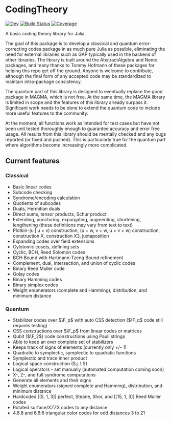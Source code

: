 # CodingTheory

[![Dev](https://img.shields.io/badge/docs-dev-blue.svg)](https://esabo.github.io/CodingTheory/dev/)
[![Build Status](https://github.com/esabo/CodingTheory/actions/workflows/Tests.yml/badge.svg?branch=master)](https://github.com/esabo/CodingTheory/actions/workflows/Tests.yml?query=branch%3Amaster)
[![Coverage](https://codecov.io/gh/esabo/CodingTheory/branch/master/graph/badge.svg)](https://codecov.io/gh/esabo/CodingTheory)

A basic coding theory library for Julia.

The goal of this package is to develop a classical and quantum error-correcting codes package in as much pure Julia as possible, eliminating the need for external libraries such as GAP typically used in the backend of other libraries. The library is built around the AbstractAlgebra and Nemo packages, and many thanks to Tommy Hofmann of these packages for helping this repo get off the ground. Anyone is welcome to contribute, although the final form of any accepted code may be standardized to maintain intra-package consistency.

The quantum part of this library is designed to eventually replace the good package in MAGMA, which is not free. At the same time, the MAGMA library is limited in scope and the features of this library already surpass it. Significant work needs to be done to extend the quantum code to include more useful features to the community.

At the moment, all functions work as intended for test cases but have not been unit tested thoroughly enough to guarantee accuracy and error free usage. All results from this library should be mentally checked and any bugs reported (or fixed and pushed). This is particularly true for the quantum part where algorithms become increasingly more complicated.

## Current features
### Classical
- Basic linear codes
- Subcode checking
- Syndrome/encoding calculation
- Quotients of subcodes
- Duals, Hermitian duals
- Direct sums, tensor products, Schur product
- Extending, puncturing, expurgating, augmenting, shortening, lengthening (these definitions may vary from text to text)
- Plotkin-(u | u + v) construction, (u + w, v + w, u + v + w) construction, construction X, construction X3, juxtaposition
- Expanding codes over field extensions
- Cylotomic cosets, defining sets
- Cyclic, BCH, Reed Solomon codes
- BCH Bound with Hartmann-Tzeng Bound refinement
- Complement, dual, intersection, and union of cyclic codes
- Binary Reed Muller code
- Golay codes
- Binary Hamming codes
- Binary simplex codes
- Weight enumerators (complete and Hamming), distribution, and minimum distance

### Quantum
- Stabilizer codes over $\F_p$ with auto CSS detection ($\F_q$ code still requires testing)
- CSS constructions over $\F_p$ from linear codes or matrices
- Qubit ($\F_2$) code constructions using Pauli strings
- Able to keep an over complete set of stabilizers
- Keeps track of signs of elements (currently only +/- 1)
- Quadratic to symplectic, symplectic to quadratic functions
- Symplectic and trace inner product
- Logical space construction (S⟂ \ S)
- Logical operators - set manually (automated computation coming soon)
- X-, Z-, and full syndrome computations
- Generate all elements and their signs
- Weight enumerators (signed complete and Hamming), distribution, and minimum distance
- Hardcoded [[5, 1, 3]] perfect, Steane, Shor, and [[15, 1, 3]] Reed Muller codes
- Rotated surface/XZZX codes to any distance
- 4.8.8 and 6.6.6 triangular color codes for odd distances 3 to 21
